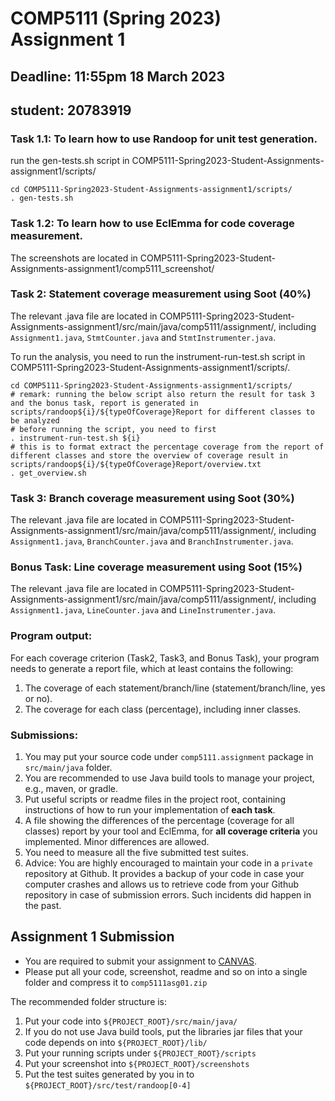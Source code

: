 # COMP5111 (Spring 2023) Assignment 1

## Deadline: 11:55pm 18 March 2023

## student: 20783919

### Task 1.1: To learn how to use Randoop for unit test generation.

run the gen-tests.sh script in COMP5111-Spring2023-Student-Assignments-assignment1/scripts/

```
cd COMP5111-Spring2023-Student-Assignments-assignment1/scripts/
. gen-tests.sh
```

### Task 1.2: To learn how to use EclEmma for code coverage measurement.
The screenshots are located in COMP5111-Spring2023-Student-Assignments-assignment1/comp5111_screenshot/

### Task 2: Statement coverage measurement using Soot (40%)

The relevant .java file are located in COMP5111-Spring2023-Student-Assignments-assignment1/src/main/java/comp5111/assignment/, including `Assignment1.java`,  `StmtCounter.java` and `StmtInstrumenter.java`.

To run the analysis, you need to run the instrument-run-test.sh script in COMP5111-Spring2023-Student-Assignments-assignment1/scripts/.

```
cd COMP5111-Spring2023-Student-Assignments-assignment1/scripts/
# remark: running the below script also return the result for task 3 and the bonus task, report is generated in scripts/randoop${i}/${typeOfCoverage}Report for different classes to be analyzed
# before running the script, you need to first 
. instrument-run-test.sh ${i}
# this is to format extract the percentage coverage from the report of different classes and store the overview of coverage result in scripts/randoop${i}/${typeOfCoverage}Report/overview.txt
. get_overview.sh
```

### Task 3: Branch coverage measurement using Soot (30%)

The relevant .java file are located in COMP5111-Spring2023-Student-Assignments-assignment1/src/main/java/comp5111/assignment/, including `Assignment1.java`,  `BranchCounter.java` and `BranchInstrumenter.java`.

### Bonus Task: Line coverage measurement using Soot (15%)

The relevant .java file are located in COMP5111-Spring2023-Student-Assignments-assignment1/src/main/java/comp5111/assignment/, including `Assignment1.java`,  `LineCounter.java` and `LineInstrumenter.java`.


### Program output:
For each coverage criterion (Task2, Task3, and Bonus Task), your program needs to generate a report file, which at least contains the following:

1. The coverage of each statement/branch/line (statement/branch/line, yes or no).
2. The coverage for each class (percentage), including inner classes.

### Submissions:
1. You may put your source code under `comp5111.assignment` package in `src/main/java` folder.
2. You are recommended to use Java build tools to manage your project, e.g., maven, or gradle.
3. Put useful scripts or readme files in the project root, containing instructions of how to run your implementation of **each task**.
4. A file showing the differences of the percentage (coverage for all classes) report by your tool and EclEmma, for **all coverage criteria** you implemented. Minor differences are allowed.
5. You need to measure all the five submitted test suites.
6. Advice: You are highly encouraged to maintain your code in a `private` repository at Github. It provides a backup of your code in case your computer crashes and allows us to retrieve code from your Github repository in case of submission errors. Such incidents did happen in the past.

## Assignment 1 Submission

- You are required to submit your assignment to [CANVAS](https://canvas.ust.hk/courses/47981/assignments).
- Please put all your code, screenshot, readme and so on into a single folder and compress it to `comp5111asg01.zip`

The recommended folder structure is:

1. Put your code into `${PROJECT_ROOT}/src/main/java/`
2. If you do not use Java build tools, put the libraries jar files that your code depends on into `${PROJECT_ROOT}/lib/`
3. Put your running scripts under `${PROJECT_ROOT}/scripts`
4. Put your screenshot into `${PROJECT_ROOT}/screenshots`
5. Put the test suites generated by you in to `${PROJECT_ROOT}/src/test/randoop[0-4]`
